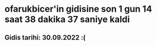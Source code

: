 # ofarukbicer'in gidisine son 1 gun 14 saat 38 dakika 37 saniye kaldi

## Gidis tarihi: 30.09.2022 :(